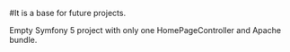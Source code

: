 #It is a base for future projects.

Empty Symfony 5 project with only one HomePageController and Apache bundle.



